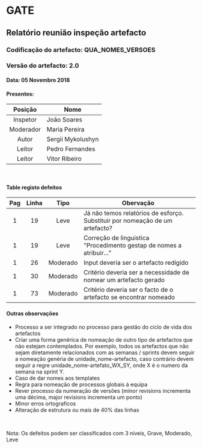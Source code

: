# GATE
## Relatório reunião inspeção artefacto
### Codificação do artefacto: QUA_NOMES_VERSOES
### Versão do artefacto: 2.0
#### Data: 05 Novembro 2018
#### Presentes:
|Posição|Nome
|:---:|---
|Inspetor|João Soares
|Moderador|Maria Pereira
|Autor|Sergii Mykolushyn
|Leitor|Pedro Fernandes
|Leitor|Vitor Ribeiro


</br>

#### Table registo defeitos
|Pag|Linha|Tipo|Obervação
|:---:|:---:|:---:|---
|1|19|Leve|Já não temos relatórios de esforço. Substituir por nomeação de um artefacto?
|1|19|Leve|Correção de linguistica "Procedimento gestap de nomes a atribuir..."
|1|26|Moderado|Input deveria ser o artefacto redigido
|1|30|Moderado|Critério deveria ser a necessidade de nomear um artefacto gerado
|1|73|Moderado|Critério deveria ser o facto de o artefacto se encontrar nomeado


#### Outras observações
- Processo a ser integrado no processo para gestão do ciclo de vida dos artefactos
- Criar uma forma genérica de nomeação de outro tipo de artefactos que não estejam contemplados. Por exemplo, todos os artefactos que não sejam diretamente relacionados com as semanas / sprints devem seguir a nomeação genéria de unidade_nome-artefacto, caso contrário devem seguir a regre unidade_nome-artefato_WX_SY, onde X é o numero da semana na sprint Y.
- Caso de dar nomes aos templates
- Regra para nomeação de processos globais á equipa
- Rever processo da numeração de versões (minor revisions incrementa uma décima, major revisions incrementa um ponto)
 - Minor erros ortograficos
 - Alteração de estrutura ou mais de 40% das linhas

</br>

Nota: Os defeitos podem ser classificados com 3 níveis, Grave, Moderado, Leve